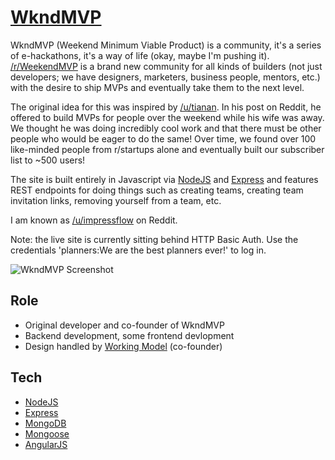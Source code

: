 # <a href="http://planners:We are the best planners ever!@wkndmvp.com/">WkndMVP</a>

WkndMVP (Weekend Minimum Viable Product) is a community, it's a series of e-hackathons, it's a way of life (okay, maybe I'm pushing it). [/r/WeekendMVP][reddit] is a brand new community for all kinds of builders (not just developers; we have designers, marketers, business people, mentors, etc.) with the desire to ship MVPs and eventually take them to the next level.

The original idea for this was inspired by [/u/tianan][tianan]. In his post on Reddit, he offered to build MVPs for people over the weekend while his wife was away. We thought he was doing incredibly cool work and that there must be other people who would be eager to do the same! Over time, we found over 100 like-minded people from r/startups alone and eventually built our subscriber list to ~500 users!

The site is built entirely in Javascript via [NodeJS][node] and [Express][express] and features REST endpoints for doing things such as creating teams, creating team invitation links, removing yourself from a team, etc.

I am known as [/u/impressflow][impressflow] on Reddit.

Note: the live site is currently sitting behind HTTP Basic Auth. Use the credentials 'planners:We are the best planners ever!' to log in.

![WkndMVP Screenshot][screenshot]

## Role
* Original developer and co-founder of WkndMVP
* Backend development, some frontend devlopment
* Design handled by [Working Model][model] (co-founder)

## Tech
* [NodeJS][node]
* [Express][express]
* [MongoDB][mongo]
* [Mongoose][mongoose]
* [AngularJS][angular]

[reddit]: https://www.reddit.com/r/WeekendMVP/
[screenshot]: ../img/wkndmvp.png
[tianan]: https://www.reddit.com/user/tianan
[impressflow]: https://www.reddit.com/user/impressflow
[model]: http://workingmodel.co/

[node]: https://nodejs.org/
[mongo]: https://www.mongodb.org/
[express]: http://expressjs.com/
[mongoose]: http://mongoosejs.com/
[angular]: https://angularjs.org/
